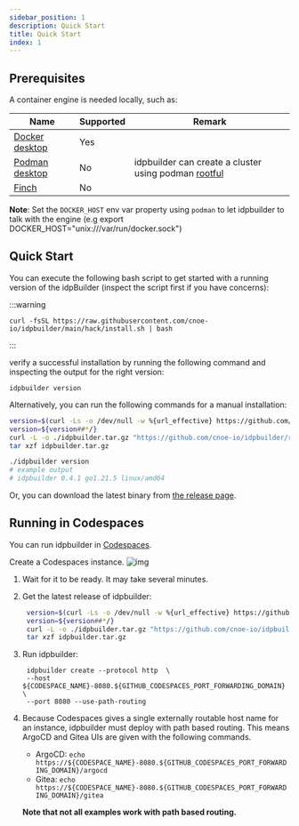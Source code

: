 ```yaml
---
sidebar_position: 1
description: Quick Start
title: Quick Start
index: 1
---
```


## Prerequisites

A container engine is needed locally, such as:

| Name                                                  | Supported | Remark                                                                                                                              |
|-------------------------------------------------------|-----------|-------------------------------------------------------------------------------------------------------------------------------------|
| [Docker desktop](https://www.docker.com/get-started/) | Yes       |                                                                                                                                     |
| [Podman desktop](https://podman-desktop.io/)          | No        | idpbuilder can create a cluster using podman [rootful](https://docs.podman.io/en/latest/markdown/podman-machine-set.1.html#rootful) | 
| [Finch](https://runfinch.com/)          | No        || 


**Note**: Set the `DOCKER_HOST` env var property using `podman` to let idpbuilder to talk with the engine (e.g  export DOCKER_HOST="unix:///var/run/docker.sock")

## Quick Start


<!-- you can either use `brew` to install `idpBuilder` as suggested below: -->
<!---->
<!-- :::tip brew install -->
<!---->
<!-- ``` -->
<!-- brew tap cnoe-io/tap -->
<!-- brew install cnoe-io/tap/idpbuilder -->
<!-- ``` -->
<!---->
<!-- ::: -->

You can execute the following bash script to get started with a running version of the idpBuilder (inspect the script first if you have concerns):

:::warning

```
curl -fsSL https://raw.githubusercontent.com/cnoe-io/idpbuilder/main/hack/install.sh | bash
```
:::

verify a successful installation by running the following command and inspecting the output for the right version:

```
idpbuilder version
```

Alternatively, you can run the following commands for a manual installation:
```bash
version=$(curl -Ls -o /dev/null -w %{url_effective} https://github.com/cnoe-io/idpbuilder/releases/latest)
version=${version##*/}
curl -L -o ./idpbuilder.tar.gz "https://github.com/cnoe-io/idpbuilder/releases/download/${version}/idpbuilder-$(uname | awk '{print tolower($0)}')-$(uname -m | sed 's/x86_64/amd64/').tar.gz"
tar xzf idpbuilder.tar.gz

./idpbuilder version
# example output
# idpbuilder 0.4.1 go1.21.5 linux/amd64
```

Or, you can download the latest binary from [the release page](https://github.com/cnoe-io/idpbuilder/releases/latest).


## Running in Codespaces

You can run idpbuilder in [Codespaces](https://github.com/features/codespaces).

Create a Codespaces instance. ![img](./images/codespaces-create.png)
1. Wait for it to be ready. It may take several minutes.
1. Get the latest release of idpbuilder:
   ```bash
    version=$(curl -Ls -o /dev/null -w %{url_effective} https://github.com/cnoe-io/idpbuilder/releases/latest)
    version=${version##*/}
    curl -L -o ./idpbuilder.tar.gz "https://github.com/cnoe-io/idpbuilder/releases/download/${version}/idpbuilder-$(uname | awk '{print tolower($0)}')-$(uname -m | sed 's/x86_64/amd64/').tar.gz"
    tar xzf idpbuilder.tar.gz
   ```
1. Run idpbuilder:
   ```
    idpbuilder create --protocol http  \
    --host ${CODESPACE_NAME}-8080.${GITHUB_CODESPACES_PORT_FORWARDING_DOMAIN} \
    --port 8080 --use-path-routing
   ```
1. Because Codespaces gives a single externally routable host name for an instance, idpbuilder must deploy with path based routing.
   This means ArgoCD and Gitea UIs are given with the following commands.
    * ArgoCD: `echo https://${CODESPACE_NAME}-8080.${GITHUB_CODESPACES_PORT_FORWARDING_DOMAIN}/argocd`
    * Gitea: `echo https://${CODESPACE_NAME}-8080.${GITHUB_CODESPACES_PORT_FORWARDING_DOMAIN}/gitea`

   **Note that not all examples work with path based routing.** 
